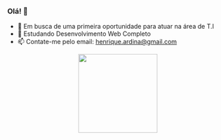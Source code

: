 ### Olá! 👋


- 🔭 Em busca de uma primeira oportunidade para atuar na área de T.I 
- 🌱 Estudando Desenvolvimento Web Completo
- 📫 Contate-me pelo email: henrique.ardina@gmail.com

<div align="center">
  <a href="https://github.com/Enrycoe">
  <img height="180em" src="https://github-readme-stats.vercel.app/api?username=Enrycoe&show_icons=true&theme=tokyonight&include_all_commits=true&count_private=true"/>
</div>

